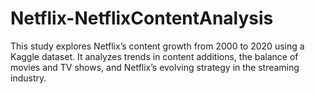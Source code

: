 # Netflix-NetflixContentAnalysis
This study explores Netflix’s content growth from 2000 to 2020 using a Kaggle dataset. It analyzes trends in content additions, the balance of movies and TV shows, and Netflix’s evolving strategy in the streaming industry.
